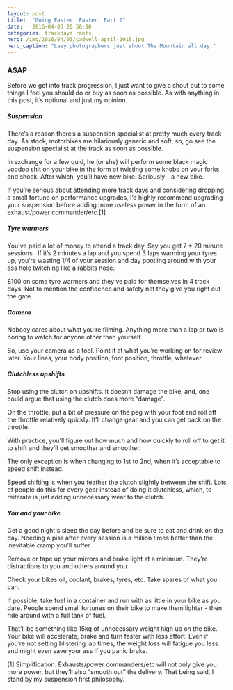 ```yaml
---
layout: post
title:  "Going Faster, Faster. Part 2"
date:   2016-04-03 20:50:00
categories: trackdays rants
hero: /img/2016/04/03/cadwell-april-2016.jpg
hero_caption: "Lazy photographers just shoot The Mountain all day."
---
```


### ASAP
Before we get into track progression, I just want to give a shout out to some things I feel you should do or buy as soon as possible. As with anything in this post, it’s optional and just my opinion.

##### Suspension
There’s a reason there’s a suspension specialist at pretty much every track day. As stock, motorbikes are hilariously generic and soft, so, go see the suspension specialist at the track as soon as possible.

In exchange for a few quid, he (or she) will perform some black magic voodoo shit on your bike in the form of twisting some knobs on your forks and shock. After which, you’ll have new bike. Seriously - a new bike.

If you’re serious about attending more track days and considering dropping a small fortune on performance upgrades, I’d highly recommend upgrading your suspension before adding more useless power in the form of an exhaust/power commander/etc.[1]

##### Tyre warmers
You’ve paid a lot of money to attend a track day. Say you get 7 * 20 minute sessions . If it’s 2 minutes a lap and you spend 3 laps warming your tyres up, you’re wasting 1/4 of your session and day pootling around with your ass hole twitching like a rabbits nose.

£100 on some tyre warmers and they’ve paid for themselves in 4 track days. Not to mention the confidence and safety net they give you right out the gate.

##### Camera
Nobody cares about what you’re filming. Anything more than a lap or two is boring to watch for anyone other than yourself.

So, use your camera as a tool. Point it at what you’re working on for review later. Your lines, your body position, foot position, throttle, whatever.

##### Clutchless upshifts
Stop using the clutch on upshifts. It doesn’t damage the bike, and, one could argue that using the clutch does more “damage”.

On the throttle, put a bit of pressure on the peg with your foot and roll off the throttle relatively quickly. It’ll change gear and you can get back on the throttle.

With practice, you’ll figure out how much and how quickly to roll off to get it to shift and they’ll get smoother and smoother.

The only exception is when changing to 1st to 2nd, when it’s acceptable to speed shift instead.

Speed shifting is when you feather the clutch slightly between the shift. Lots of people do this for every gear instead of doing it clutchless, which, to reiterate is just adding unnecessary wear to the clutch.

##### You and your bike
Get a good night's sleep the day before and be sure to eat and drink on the day. Needing a piss after every session is a million times better than the inevitable cramp you’ll suffer.

Remove or tape up your mirrors and brake light at a minimum. They’re distractions to you and others around you.

Check your bikes oil, coolant, brakes, tyres, etc. Take spares of what you can.

If possible, take fuel in a container and run with as little in your bike as you dare. People spend small fortunes on their bike to make them lighter - then ride around with a full tank of fuel.

That’ll be something like 15kg of unnecessary weight high up on the bike. Your bike will accelerate, brake and turn faster with less effort. Even if you’re not setting blistering lap times, the weight loss will fatigue you less and might even save your ass if you panic brake.

[1] Simplification. Exhausts/power commanders/etc will not only give you more power, but they’ll also  “smooth out” the delivery. That being said, I stand by my suspension first philosophy.
